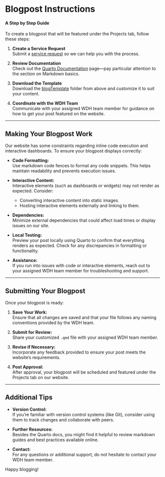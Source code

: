 # Blogpost Instructions

#### A Step by Step Guide

To create a blogpost that will be featured under the Projects tab, follow these steps:

1. **Create a Service Request**  
   Submit a [service request](https://cdn.jotfor.ms/241545296222152) so we can help you with the process.

2. **Review Documentation**  
   Check out the [Quarto Documentation](https://quarto.org/docs/guide/) page—pay particular attention to the section on Markdown basics.

3. **Download the Template**  
   Download the [blogTemplate](https://github.com/csucdsi/dsi-website/tree/instructions/_blogTemplate) folder from above and customize it to suit your content.

4. **Coordinate with the WDH Team**  
   Communicate with your assigned WDH team member for guidance on how to get your post featured on the website.

---

## Making Your Blogpost Work

Our website has some constraints regarding inline code execution and interactive dashboards. To ensure your blogpost displays correctly:

- **Code Formatting:**  
  Use markdown code fences to format any code snippets. This helps maintain readability and prevents execution issues.

- **Interactive Content:**  
  Interactive elements (such as dashboards or widgets) may not render as expected. Consider:

  - Converting interactive content into static images.
  - Hosting interactive elements externally and linking to them.

- **Dependencies:**  
  Minimize external dependencies that could affect load times or display issues on our site.

- **Local Testing:**  
  Preview your post locally using Quarto to confirm that everything renders as expected. Check for any discrepancies in formatting or functionality.

- **Assistance:**  
  If you run into issues with code or interactive elements, reach out to your assigned WDH team member for troubleshooting and support.

---

## Submitting Your Blogpost

Once your blogpost is ready:

1. **Save Your Work:**  
   Ensure that all changes are saved and that your file follows any naming conventions provided by the WDH team.

2. **Submit for Review:**  
   Share your customized `.qmd` file with your assigned WDH team member.

3. **Revise if Necessary:**  
   Incorporate any feedback provided to ensure your post meets the website’s requirements.

4. **Post Approval:**  
   After approval, your blogpost will be scheduled and featured under the Projects tab on our website.

---

## Additional Tips

- **Version Control:**  
  If you’re familiar with version control systems (like Git), consider using them to track changes and collaborate with peers.

- **Further Resources:**  
  Besides the Quarto docs, you might find it helpful to review markdown guides and best practices available online.

- **Contact:**  
  For any questions or additional support, do not hesitate to contact your WDH team member.

Happy blogging!
